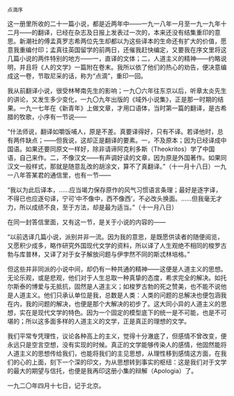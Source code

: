     点滴序 

   这一册里所收的二十一篇小说，都是近两年中——一九一八年一月至一九一九年十二月——的翻译，已经在杂志及日报上发表过一次的，本来还没有结集重印的意思。新潮社的傅孟真罗志希两位先生却都以为这些译本的生命还有扩大的价值，愿意我重编付印；孟真往英国留学的前两日，还催我赶快编定，又要我在序文里将这几篇小说的两件特别的地方——一，直译的文体；二，人道主义的精神——约略说明，并且将《人的文学》一篇附在卷末。我所以依了他们的热心的劝告，便决意编成这一卷，节取尼采的话，称为“点滴”，重印一回。

   我从前翻译小说，很受林琴南先生的影响；一九〇六年往东京以后，听章太炎先生的讲论，又发生多少变化，一九〇九年出版的《域外小说集》，正是那一时期的结果。一九一七年在《新青年》上做文章，才用口语体，当时第一篇的翻译，是古希腊的牧歌，小序有一节说——

   “什法师说，翻译如嚼饭哺人，原是不差。真要译得好，只有不译。若译他时，总有两件缺点；——但我说，这却正是翻译的要素。一，不及原本；因为已经译成中国语。如果还要同原文一样好，除非请谛阿克利多斯（Theokritos）学了中国语，自己来作。二，不像汉文——有声调好读的文章，因为原是外国著作。如果同汉文一般样式，那就是随意乱改的胡涂文，算不了真翻译。”（十一月十八日）一九一八年答某君的通信里，也有一节——

   “我以为此后译本，……应当竭力保存原作的风气习惯语言条理；最好是逐字译，不得已也应逐句译，宁可‘中不像中，西不像西’，不必改头换面。……但我毫无才力，所以成绩不良，至于方法，却是最为适当。”（十一月八日）

   在同一封答信里面，又有这一节，是关于小说的内容的——

   “以前选译几篇小说，派别并非一流。因为我的意思，是既愿供读者的随便阅览，又愿积少成多，略作研究外国现代文学的资料，所以译了人生观绝不相同的梭罗古勃与库普林，又译了对于女子解放问题与伊孛然不同的斯忒林培格。”

   但这些并非同派的小说中间，却仍有一种共通的精神——这便是人道主义的思想。无论乐观，或是悲观，他们对于人生总取一种真挚的态度，希求完全的解决。如托尔斯泰的博爱与无抵抗，固然是人道主义；如梭罗古勃的死之赞美，也不能不说他是人道主义。他们只承认单位是我，总数是人类：人类的问题的总解决也便包涵我在内，我的问题的解决，也便是那个大解决的初步了。这大同小异的人道主义的思想，实在是现代文学的特色。因为一个固定的模型底下的统一是不可能，也是不可堪的；所以这多面多样的人道主义的文学，正是真正的理想的文学。

   我们平常专凭理性，议论各种高上的主义，觉得十分澈底了，但感情不曾改变，便永远只是空言空想，没有实现的时候。真正的文学能够传染人的感情，他固然能将人道主义的思想传给我们，也能将我们的主见思想，从理性移到感情这方面，在我们的心的上面，刻下一个深的印文，为从思想转到事实的枢纽：这是我们对于文学的最大的期望与信托，也便是我再印这册小集的辩解（Apologia）了。

   一九二〇年四月十七日，记于北京。

